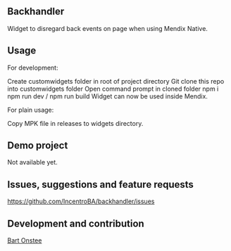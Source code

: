 ## Backhandler
Widget to disregard back events on page when using Mendix Native.

## Usage
For development:

Create customwidgets folder in root of project directory
Git clone this repo into customwidgets folder
Open command prompt in cloned folder
npm i
npm run dev / npm run build
Widget can now be used inside Mendix.

For plain usage:

Copy MPK file in releases to widgets directory.

## Demo project
Not available yet.

## Issues, suggestions and feature requests
https://github.com/IncentroBA/backhandler/issues

## Development and contribution
[Bart Onstee](https://github.com/bartonstee)
